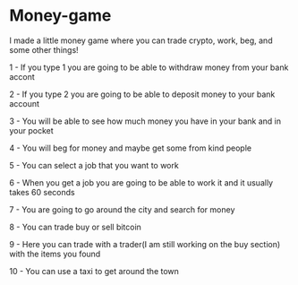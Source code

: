 # Money-game
I made a little money game where you can trade crypto, work, beg, and some other things!


1 - If you type 1 you are going to be able to withdraw money from your bank accont

2 - If you type 2 you are going to be able to deposit money to your bank account

3 - You will be able to see how much money you have in your bank and in your pocket

4 - You will beg for money and maybe get some from kind people

5 - You can select a job that you want to work

6 - When you get a job you are going to be able to work it and it usually takes 60 seconds

7 - You are going to go around the city and search for money

8 - You can trade buy or sell bitcoin 

9 - Here you can trade with a trader(I am still working on the buy section) with the items you found

10 - You can use a taxi to get around the town
